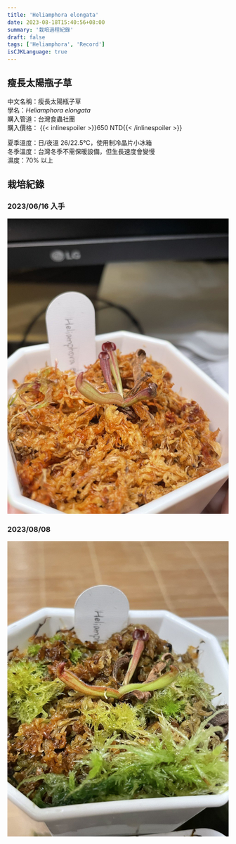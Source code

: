 ```yaml
---
title: 'Heliamphora elongata'
date: 2023-08-18T15:40:56+08:00
summary: '栽培過程紀錄'
draft: false
tags: ['Heliamphora', 'Record']
isCJKLanguage: true
---
```


## 瘦長太陽瓶子草

中文名稱：瘦長太陽瓶子草  
學名：*Heliamphora elongata*  
購入管道：台灣食蟲社團  
購入價格： {{< inlinespoiler >}}650 NTD{{< /inlinespoiler >}}

夏季溫度：日/夜溫 26/22.5℃，使用制冷晶片小冰箱  
冬季溫度：台灣冬季不需保暖設備，但生長速度會變慢  
濕度：70% 以上

## 栽培紀錄

### 2023/06/16 入手

![2023-06-16](./images/2023-06-16.jpg)

### 2023/08/08

![2023-08-08](./images/2023-08-08.jpg)
